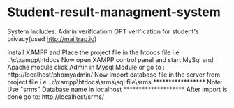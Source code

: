 # Student-result-managment-system

System Includes:
Admin verificatiom
OPT verification for student's privacy(used http://mailtrap.io)



Install XAMPP and Place the project file in the htdocs file i.e ..\c\xampp\htdocs
Now open XAMPP control panel and start MySql and Apache module
click Admin in Mysql Module or go to : http://localhost/phpmyadmin/
Now Import database file in the server from project file i.e ..c\xampp\htdocs\srms\sql file\srms
*****************    Note: Use "srms" Database name in localhost   ********************
After import is done go to: http://localhost/srms/ 



